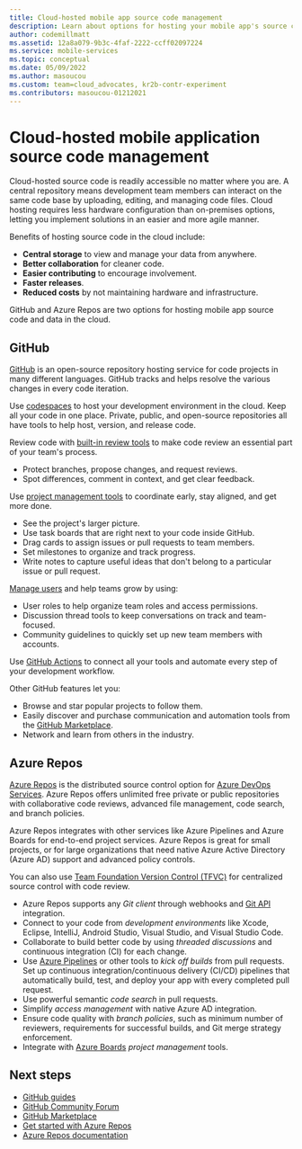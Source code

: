 ```yaml
---
title: Cloud-hosted mobile app source code management
description: Learn about options for hosting your mobile app's source code in the cloud with GitHub or Azure Repos.
author: codemillmatt
ms.assetid: 12a8a079-9b3c-4faf-2222-ccff02097224
ms.service: mobile-services
ms.topic: conceptual
ms.date: 05/09/2022
ms.author: masoucou
ms.custom: team=cloud_advocates, kr2b-contr-experiment
ms.contributors: masoucou-01212021
---
```


# Cloud-hosted mobile application source code management

Cloud-hosted source code is readily accessible no matter where you are. A central repository means development team members can interact on the same code base by uploading, editing, and managing code files. Cloud hosting requires less hardware configuration than on-premises options, letting you implement solutions in an easier and more agile manner.

Benefits of hosting source code in the cloud include:

- **Central storage** to view and manage your data from anywhere.
- **Better collaboration** for cleaner code.
- **Easier contributing** to encourage involvement.
- **Faster releases**.
- **Reduced costs** by not maintaining hardware and infrastructure.

GitHub and Azure Repos are two options for hosting mobile app source code and data in the cloud.

## GitHub

[GitHub](https://github.com/) is an open-source repository hosting service for code projects in many different languages. GitHub tracks and helps resolve the various changes in every code iteration.

Use [codespaces](https://github.com/features/codespaces) to host your development environment in the cloud. Keep all your code in one place. Private, public, and open-source repositories all have tools to help host, version, and release code.

Review code with [built-in review tools](https://github.com/features/code-review) to make code review an essential part of your team's process.

- Protect branches, propose changes, and request reviews.
- Spot differences, comment in context, and get clear feedback.

Use [project management tools](https://github.com/features/issues) to coordinate early, stay aligned, and get more done.

- See the project's larger picture.
- Use task boards that are right next to your code inside GitHub.
- Drag cards to assign issues or pull requests to team members.
- Set milestones to organize and track progress.
- Write notes to capture useful ideas that don't belong to a particular issue or pull request.

[Manage users](https://docs.github.com/enterprise-server@latest/admin/user-management) and help teams grow by using:

- User roles to help organize team roles and access permissions.
- Discussion thread tools to keep conversations on track and team-focused.
- Community guidelines to quickly set up new team members with accounts.

Use [GitHub Actions](https://github.com/features/actions) to connect all your tools and automate every step of your development workflow.

Other GitHub features let you:

- Browse and star popular projects to follow them.
- Easily discover and purchase communication and automation tools from the [GitHub Marketplace](https://github.com/marketplace).
- Network and learn from others in the industry.

## Azure Repos

[Azure Repos](https://azure.microsoft.com/services/devops/repos) is the distributed source control option for [Azure DevOps Services](https://azure.microsoft.com/services/devops). Azure Repos offers unlimited free private or public repositories with collaborative code reviews, advanced file management, code search, and branch policies.

Azure Repos integrates with other services like Azure Pipelines and Azure Boards for end-to-end project services. Azure Repos is great for small projects, or for large organizations that need native Azure Active Directory (Azure AD) support and advanced policy controls.

You can also use [Team Foundation Version Control (TFVC)](/azure/devops/repos/tfvc/index) for centralized source control with code review.

- Azure Repos supports any *Git client* through webhooks and [Git API](/rest/api/azure/devops/git) integration.
- Connect to your code from *development environments* like Xcode, Eclipse, IntelliJ, Android Studio, Visual Studio, and Visual Studio Code.
- Collaborate to build better code by using *threaded discussions* and continuous integration (CI) for each change.
- Use [Azure Pipelines](https://azure.microsoft.com/services/devops/pipelines) or other tools to *kick off builds* from pull requests. Set up continuous integration/continuous delivery (CI/CD) pipelines that automatically build, test, and deploy your app with every completed pull request.
- Use powerful semantic *code search* in pull requests.
- Simplify *access management* with native Azure AD integration.
- Ensure code quality with *branch policies*, such as minimum number of reviewers, requirements for successful builds, and Git merge strategy enforcement.
- Integrate with [Azure Boards](https://azure.microsoft.com/services/devops/boards) *project management* tools.

## Next steps

- [GitHub guides](https://guides.github.com/)
- [GitHub Community Forum](https://github.community)
- [GitHub Marketplace](https://github.com/marketplace)
- [Get started with Azure Repos](https://azure.microsoft.com/services/devops/repos) 
- [Azure Repos documentation](/azure/devops/repos)
